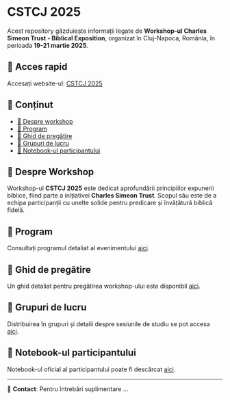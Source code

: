 # CSTCJ 2025

Acest repository găzduiește informații legate de **Workshop-ul Charles Simeon Trust - Biblical Exposition**, organizat în Cluj-Napoca, România, în perioada **19-21 martie 2025**.

## 🔗 Acces rapid

Accesați website-ul: [CSTCJ 2025](https://ovidiuchis.github.io/cstcj25/)

## 📌 Conținut

- [📖 Despre workshop](#despre-workshop)
- [📅 Program](#program)
- [📂 Ghid de pregătire](#ghid-de-pregătire)
- [👥 Grupuri de lucru](#grupuri-de-lucru)
- [📝 Notebook-ul participantului](#notebook-ul-participantului)

## 📖 Despre Workshop

Workshop-ul **CSTCJ 2025** este dedicat aprofundării principiilor expunerii biblice, fiind parte a inițiativei **Charles Simeon Trust**. Scopul său este de a echipa participanții cu unelte solide pentru predicare și învățătură biblică fidelă.

## 📅 Program

Consultați programul detaliat al evenimentului [aici](https://ovidiuchis.github.io/cstcj25/orar).

## 📂 Ghid de pregătire

Un ghid detaliat pentru pregătirea workshop-ului este disponibil [aici](https://ovidiuchis.github.io/cstcj25/ghid).

## 👥 Grupuri de lucru

Distribuirea în grupuri și detalii despre sesiunile de studiu se pot accesa [aici](https://ovidiuchis.github.io/cstcj25/grupe).

## 📝 Notebook-ul participantului

Notebook-ul oficial al participantului poate fi descărcat [aici](https://ovidiuchis.github.io/cstcj25/notebook.docx).

---

📧 **Contact**: Pentru întrebări suplimentare ... 
